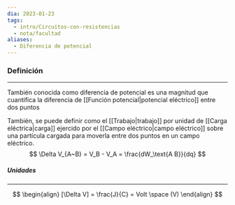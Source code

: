 ```yaml
---
dia: 2023-01-23
tags:
  - intro/Circuitos-con-resistencias
  - nota/facultad
aliases:
  - Diferencia de potencial
---
```

### Definición
---
También conocida como diferencia de potencial es una magnitud que cuantifica la diferencia de [[Función potencial|potencial eléctrico]] entre dos puntos

También, se puede definir como el [[Trabajo|trabajo]] por unidad de [[Carga eléctrica|carga]] ejercido por el [[Campo eléctrico|campo eléctrico]] sobre una partícula cargada para moverla entre dos puntos en un campo eléctrico.
$$
\Delta V_{A~B} = V_B - V_A = \frac{dW_\text{A B}}{dq}
$$

##### Unidades
---
$$
\begin{align}
[\Delta V] = \frac{J}{C} = Volt \space (V)
\end{align}
$$
